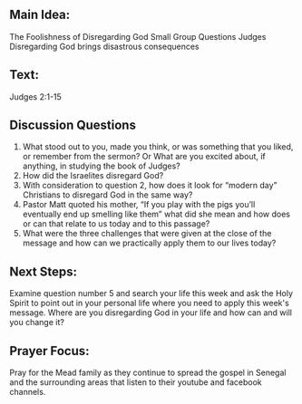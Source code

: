  ## Main Idea:
The Foolishness of Disregarding God Small Group Questions Judges
Disregarding God brings disastrous consequences

## Text: 
Judges 2:1-15 

## Discussion Questions
1. What stood out to you, made you think, or was something that you liked, or remember from the sermon? Or What are you excited about, if anything, in studying the book of Judges?
2. How did the Israelites disregard God?
3. With consideration to question 2, how does it look for “modern day” Christians to disregard God in the same way?
4. Pastor Matt quoted his mother, “If you play with the pigs you’ll eventually end up smelling like them” what did she mean and how does or can that relate to us today and to this passage?
5. What were the three challenges that were given at the close of the message and how can we practically apply them to our lives today?
## Next Steps: 
Examine question number 5 and search your life this week and ask the Holy Spirit to point out in your personal life where you need to apply this week's message. Where are you disregarding God in your life and how can and will you change it?
## Prayer Focus: 
Pray for the Mead family as they continue to spread the gospel in Senegal and the surrounding areas that listen to their youtube and facebook channels.
